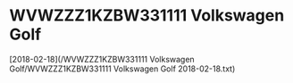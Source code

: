 # WVWZZZ1KZBW331111 Volkswagen Golf

[2018-02-18](/WVWZZZ1KZBW331111 Volkswagen Golf/WVWZZZ1KZBW331111 Volkswagen Golf 2018-02-18.txt)
